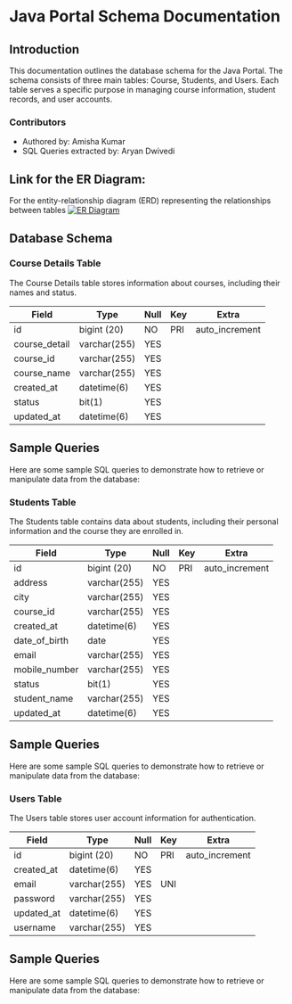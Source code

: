 # Java Portal Schema Documentation

## Introduction

This documentation outlines the database schema for the Java Portal. The schema consists of three main tables: Course, Students, and Users. Each table serves a specific purpose in managing course information, student records, and user accounts.

### Contributors

- Authored by: Amisha Kumar
- SQL Queries extracted by: Aryan Dwivedi

## Link for the ER Diagram:

For the entity-relationship diagram (ERD) representing the relationships between tables [![ER Diagram](https://i.ibb.co/4g8HV71/final-ER-Diagram.png)](https://ibb.co/6JHkWmX)




## Database Schema

### Course Details Table

The Course Details table stores information about courses, including their names and status.


|  Field         |  Type           |  Null  |  Key  |  Extra           |
|----------------|-----------------|--------|-------|------------------|
|  id            |  bigint (20)    |  NO    | PRI   |  auto_increment  |
|  course_detail |  varchar(255)   |  YES   |       |                  |
|  course_id     |  varchar(255)   |  YES   |       |                  |
|  course_name   |  varchar(255)   |  YES   |       |                  |
|  created_at    |  datetime(6)    |  YES   |       |                  |
|  status        |  bit(1)         |  YES   |       |                  |
|  updated_at    |  datetime(6)    |  YES   |       |                  |


## Sample Queries

Here are some sample SQL queries to demonstrate how to retrieve or manipulate data from the database:



### Students Table

The Students table contains data about students, including their personal information and the course they are enrolled in.


|  Field         |  Type           |  Null  |  Key  |  Extra           |
|----------------|-----------------|--------|-------|------------------|
|  id            |  bigint (20)    |  NO    | PRI   |  auto_increment  |
|  address       |  varchar(255)   |  YES   |       |                  |
|  city          |  varchar(255)   |  YES   |       |                  |
|  course_id     |  varchar(255)   |  YES   |       |                  |
|  created_at    |  datetime(6)    |  YES   |       |                  |
|  date_of_birth |  date           |  YES   |       |                  |
|  email         |  varchar(255)   |  YES   |       |                  |
|  mobile_number |  varchar(255)   |  YES   |       |                  |
|  status        |  bit(1)         |  YES   |       |                  |
|  student_name  |  varchar(255)   |  YES   |       |                  |
|  updated_at    |  datetime(6)    |  YES   |       |                  |


## Sample Queries

Here are some sample SQL queries to demonstrate how to retrieve or manipulate data from the database:



### Users Table

The Users table stores user account information for authentication.


|  Field         |  Type           |  Null  |  Key  |  Extra           |
|----------------|-----------------|--------|-------|------------------|
|  id            |  bigint (20)    |  NO    | PRI   |  auto_increment  |
|  created_at    |  datetime(6)    |  YES   |       |                  |
|  email         |  varchar(255)   |  YES   | UNI   |                  |
|  password      |  varchar(255)   |  YES   |       |                  |
|  updated_at    |  datetime(6)    |  YES   |       |                  |
|  username      |  varchar(255)   |  YES   |       |                  |


## Sample Queries

Here are some sample SQL queries to demonstrate how to retrieve or manipulate data from the database:
